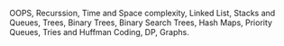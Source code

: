 OOPS, Recurssion, Time and Space complexity, Linked List, Stacks and Queues, Trees, Binary Trees, Binary Search Trees, Hash Maps, Priority Queues, Tries and Huffman Coding, DP, Graphs.
